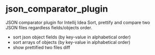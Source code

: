 # json_comparator_plugin
JSON comparator plugin for Intellij Idea
Sort, prettify and compare two JSON files regardless fields/objects order.

- sort json object fields (by key-value in alphabetical order)
- sort arrays of objects (by key-value in alphabetical order)
- show prettified two files diff 
